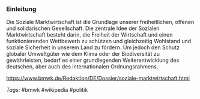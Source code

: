 ### Einleitung

Die Soziale Marktwirtschaft ist die Grundlage unserer freiheitlichen, offenen und solidarischen Gesellschaft. Die zentrale Idee der Sozialen Marktwirtschaft besteht darin, die Freiheit der Wirtschaft und einen funktionierenden Wettbewerb zu schützen und gleichzeitig Wohlstand und soziale Sicherheit in unserem Land zu fördern. Um jedoch den Schutz globaler Umweltgüter wie dem Klima oder der Biodiversität zu gewährleisten, bedarf es einer grundlegenden Weiterentwicklung des deutschen, aber auch des internationalen Ordnungsrahmens.

https://www.bmwk.de/Redaktion/DE/Dossier/soziale-marktwirtschaft.html

*Tags:*
#bmwk #wikipedia #politik 